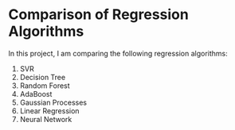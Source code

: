 # Comparison of Regression Algorithms  

In this project,  I am comparing the following regression algorithms:
1. SVR
2. Decision Tree
3. Random Forest
4. AdaBoost
5. Gaussian Processes
6. Linear Regression
7. Neural Network
